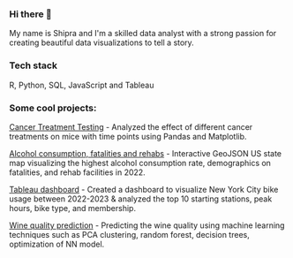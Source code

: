 ### Hi there 👋

My name is Shipra and I'm a skilled data analyst with a strong passion for creating beautiful data visualizations to tell a story. 

### Tech stack
R, Python, SQL, JavaScript and Tableau

### Some cool projects:
[Cancer Treatment Testing](https://github.com/ShipraGupta16/Pymaceuticals) - Analyzed the effect of different cancer treatments on mice with time points using Pandas and Matplotlib.

[Alcohol consumption, fatalities and rehabs](https://github.com/ShipraGupta16/project-3) - Interactive GeoJSON US state map visualizing the highest alcohol consumption rate, demographics on fatalities, and rehab facilities in 2022.

[Tableau dashboard](https://github.com/ShipraGupta16/city-bike-challenge) - Created a dashboard to visualize New York City bike usage between 2022-2023 & analyzed the top 10 starting stations, peak hours, bike type, and membership.

[Wine quality prediction](https://github.com/ShipraGupta16/Wine-quality) - Predicting the wine quality using machine learning techniques such as PCA clustering, random forest, decision trees, optimization of NN model.

<!--
**ShipraGupta16/ShipraGupta16** is a ✨ _special_ ✨ repository because its `README.md` (this file) appears on your GitHub profile.

Here are some ideas to get you started:

- 🔭 I’m currently working on ...
- 🌱 I’m currently learning ...
- 👯 I’m looking to collaborate on ...
- 🤔 I’m looking for help with ...
- 💬 Ask me about ...
- 📫 How to reach me: ...
- 😄 Pronouns: ...
- ⚡ Fun fact: ...
-->
